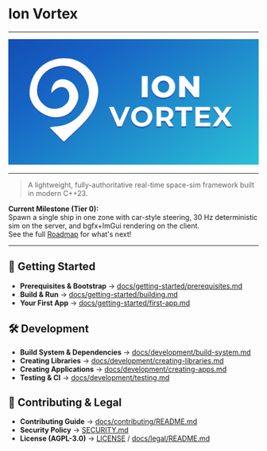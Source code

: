 # Ion Vortex

---

<p align="center">
  <img src="docs/assets/ion-vortex-banner.svg" alt="Ion Vortex Banner" />
</p>

---

> A lightweight, fully-authoritative real-time space-sim framework built in modern C++23.

**Current Milestone (Tier 0):**  
Spawn a single ship in one zone with car-style steering, 30 Hz deterministic sim on the server, and bgfx+ImGui rendering on the client.  
See the full [Roadmap](docs/development/README.md#roadmap) for what's next!

---

## 🚀 Getting Started
- **Prerequisites & Bootstrap** → [docs/getting-started/prerequisites.md](docs/getting-started/prerequisites.md)
- **Build & Run** → [docs/getting-started/building.md](docs/getting-started/building.md)
- **Your First App** → [docs/getting-started/first-app.md](docs/getting-started/first-app.md)

## 🛠 Development
- **Build System & Dependencies** → [docs/development/build-system.md](docs/development/build-system.md)
- **Creating Libraries** → [docs/development/creating-libraries.md](docs/development/creating-libraries.md)
- **Creating Applications** → [docs/development/creating-apps.md](docs/development/creating-apps.md)
- **Testing & CI** → [docs/development/testing.md](docs/development/testing.md)

## 🤝 Contributing & Legal
- **Contributing Guide** → [docs/contributing/README.md](docs/contributing/README.md)
- **Security Policy** → [SECURITY.md](SECURITY.md)
- **License (AGPL-3.0)** → [LICENSE](LICENSE) / [docs/legal/README.md](docs/legal/README.md)
